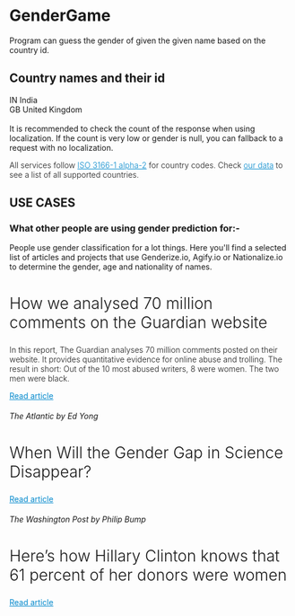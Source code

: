 # GenderGame
Program can guess the gender of given the given name based on the country id.

<h2>Country names and their id</h2>
IN  	India <br>
GB	United Kingdom <br> <br>
It is recommended to check the count of the response when using localization. If the count is very low or gender is null, you can fallback to a request with no localization.
<p class="MuiTypography-root MuiTypography-body1 MuiTypography-paragraph" style="font-weight: 300;">All services follow <a class="MuiTypography-root MuiLink-root MuiLink-underlineHover MuiTypography-colorPrimary" href="http://en.wikipedia.org/wiki/ISO_3166-1_alpha-2" style="color: rgb(0, 136, 204);">ISO 3166-1 alpha-2</a> for country codes. Check <a class="MuiTypography-root MuiLink-root MuiLink-underlineHover MuiTypography-colorPrimary" href="/our-data" style="color: rgb(0, 136, 204);">our data</a> to see a list of all supported countries.</p>

<h2>USE CASES</h2>
<h3>What other people are using gender prediction for:- </h3>
People use gender classification for a lot things. Here you'll find a selected list of articles and projects that use Genderize.io, Agify.io or Nationalize.io to determine the gender, age and nationality of names.

<h2 class="MuiTypography-root jss3 MuiTypography-h2" style="font-size: 1.75rem; font-weight: 300;">How we analysed 70 million comments on the Guardian website</h2>
<p class="MuiTypography-root jss4 MuiTypography-body1" style="font-weight: 300;">In this report, The Guardian analyses 70 million comments posted on their website. It provides quantitative evidence for online abuse and trolling. The result in short: Out of the 10 most abused writers, 8 were women. The two men were black.</p>
<a class="MuiTypography-root MuiLink-root MuiLink-underlineHover MuiTypography-colorPrimary" href="https://www.theguardian.com/technology/2016/apr/12/how-we-analysed-70m-comments-guardian-website" target="_BLANK" style="color: rgb(0, 136, 204);">Read article</a>


<h6 class="MuiTypography-root jss5 MuiTypography-subtitle2">The Atlantic<span class="MuiTypography-root MuiTypography-caption">&nbsp;by Ed Yong</span></h6>
<h2 class="MuiTypography-root jss3 MuiTypography-h2" style="font-size: 1.75rem; font-weight: 300;">When Will the Gender Gap in Science Disappear?</h2>
<a class="MuiTypography-root MuiLink-root MuiLink-underlineHover MuiTypography-colorPrimary" href="https://www.theatlantic.com/science/archive/2018/04/when-will-the-gender-gap-in-science-disappear/558413/" target="_BLANK" style="color: rgb(0, 136, 204);">Read article</a>



<h6 class="MuiTypography-root jss5 MuiTypography-subtitle2">The Washington Post<span class="MuiTypography-root MuiTypography-caption">&nbsp;by Philip Bump</span></h6>
<h2 class="MuiTypography-root jss3 MuiTypography-h2" style="font-size: 1.75rem; font-weight: 300;">Here’s how Hillary Clinton knows that 61 percent of her donors were women</h2>
<a class="MuiTypography-root MuiLink-root MuiLink-underlineHover MuiTypography-colorPrimary" href="https://www.washingtonpost.com/news/the-fix/wp/2015/07/16/heres-how-hillary-clinton-knows-that-61-percent-of-her-donors-were-women" target="_BLANK" style="color: rgb(0, 136, 204);">Read article</a>





